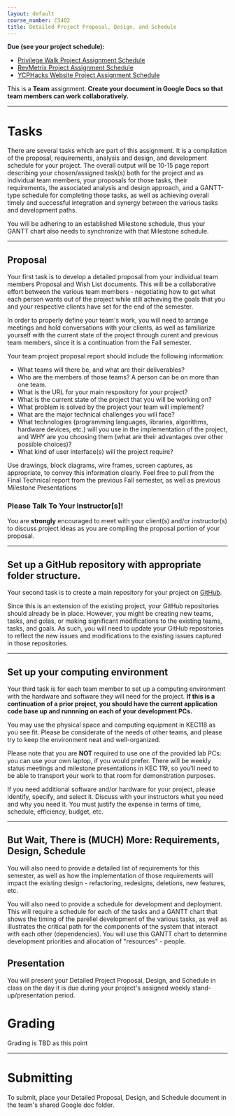 ```yaml
---
layout: default
course_number: CS402
title: Detailed Project Proposal, Design, and Schedule
---
```


**Due (see your project schedule):**
- [Privilege Walk Project Assignment Schedule](../projects/Privilege-Walk-Project/schedule.html)
- [RevMetrix Project Assignment Schedule](../projects/RevMetrix-Project/schedule.html)
- [YCPHacks Website Project Assignment Schedule](../projects/YCPHacks-Website-Project/schedule.html)

This is a **Team** assignment. **Create your document in Google Docs so that team members can work collaboratively.**

--- --- --- --- --- --- --- --- --- --- --- --- --- --- --- --- --- --- --- --- --- --- --- ---

# Tasks

There are several tasks which are part of this assignment.  It is a compilation of the proposal, requirements, analysis and design, and development schedule for your project.  The overall output will be 10-15 page report describing your chosen/assigned task(s) both for the project and as individual team members, your proposals for those tasks, their requirements, the associated analysis and design approach, and a GANTT-type schedule for completing those tasks, as well as achieving overall timely and successful integration and synergy between the various tasks and development paths.

You will be adhering to an established Milestone schedule, thus your GANTT chart also needs to synchronize with that Milestone schedule.   

--- --- --- --- --- --- --- --- --- --- --- --- --- --- --- --- --- --- --- --- --- --- --- ---

## Proposal

Your first task is to develop a detailed proposal from your individual team members Proposal and Wish List documents.  This will be a collaborative effort between the various team members - negotiating how to get what each person wants out of the project while still achieving the goals that you and your respective clients have set for the end of the semester.

In order to properly define your team's work, you will need to arrange meetings and hold conversations with your clients, as well as familiarize yourself with the current state of the project through curent and previous team members, since it is a continuation from the Fall semester.

Your team project proposal report should include the following information:

-   What teams will there be, and what are their deliverables?
-	Who are the members of those teams?  A person can be on more than one team.
-   What is the URL for your main respository for your project?
-   What is the current state of the project that you will be working on?
-   What problem is solved by the project your team will implement?
-   What are the major technical challenges you will face?
-   What technologies (programming languages, libraries, algorithms, hardware devices, etc.) will you use in the implementation of the project, and WHY are you choosing them (what are their advantages over other possible choices)?
-   What kind of user interface(s) will the project require?

Use drawings, block diagrams, wire frames, screen captures, as appropriate, to convey this information clearly.  Feel free to pull from the Final Technical report from the previous Fall semester, as well as previous Milestone Presentations

### Please Talk To Your Instructor[s]!

You are **strongly** encouraged to meet with your client(s) and/or instructor(s) to discuss project ideas as you are compiling the proposal portion of your proposal.

--- --- --- --- --- --- --- --- --- --- --- --- --- --- --- --- --- --- --- --- --- --- --- ---


## Set up a GitHub repository with appropriate folder structure.

Your second task is to create a main repository for your project on [GitHub](https://github.com).

Since this is an extension of the existing project, your GitHub repositories should already be in place.  However, you might be creating new teams, tasks, and golas, or making significant modifications to the existing teams, tasks, and goals.  As such, you will need to update your GitHub repositories to reflect the new issues and modifications to the existing issues captured in those repositories.

--- --- --- --- --- --- --- --- --- --- --- --- --- --- --- --- --- --- --- --- --- --- --- ---

## Set up your computing environment

Your third task is for each team member to set up a computing environment with the hardware and software they will need for the project.  **If this is a continuation of a prior project, you should have the current application code base up and runnning on each of your development PCs.**

You may use the physical space and computing equipment in KEC118 as you see fit.  Please be considerate of the needs of other teams, and please try to keep the environment neat and well-organized.

Please note that you are **NOT** required to use one of the provided lab PCs: you can use your own laptop, if you would prefer. There will be weekly status meetings and milestone presentations in KEC 119, so you'll need to be able to transport your work to that room for demonstration purposes.

If you need additional software and/or hardware for your project, please identify, specify, and select it.  Discuss with your instructors what you need and why you need it.  You must justify the expense in terms of time, schedule, efficiency, budget, etc.

--- --- --- --- --- --- --- --- --- --- --- --- --- --- --- --- --- --- --- --- --- --- --- ---


## But Wait, There is (MUCH) More: Requirements, Design, Schedule

You will also need to provide a detailed list of requirements for this semester, as well as how the implementation of those requirements will impact the existing design - refactoring, redesigns, deletions, new features, etc.

You will also need to provide a schedule for development and deployment.  This will require a schedule for each of the tasks and a GANTT chart that shows the timing of the parellel development of the various tasks, as well as illustrates the critical path for the components of the system that interact with each other (dependencies).  You will use this GANTT chart to determine development priorities and allocation of "resources" - people.

## Presentation

You will present your Detailed Project Proposal, Design, and Schedule in class on the day it is due during your project's assigned weekly stand-up/presentation period.

# Grading

Grading is TBD as this point

<!--

* Proposal (55%):

  - Clarity and thoroughness: **10%**
  - Significance of idea: **15%**
  - Feasibility of idea: **15%**
  - Writing quality: **5%**
  - Presentation: **10**

* Repository setup (35%):

  - Repository created: **10%**
  - Members, instructors, clients, and mentors added as contributors: **5%**
  - Categories created in issue tracker: **10%**
  - Google Team Drive created with appropriate folder structure based on the course assignments **10%**

* Project Development Environment and Tools Setup (this may include physical space set-up in KEC 118): **10%**

-->

--- --- --- --- --- --- --- --- --- --- --- --- --- --- --- --- --- --- --- --- --- --- --- ---


# Submitting

To submit, place your Detailed Proposal, Design, and Schedule document in the team's shared Google doc folder.
